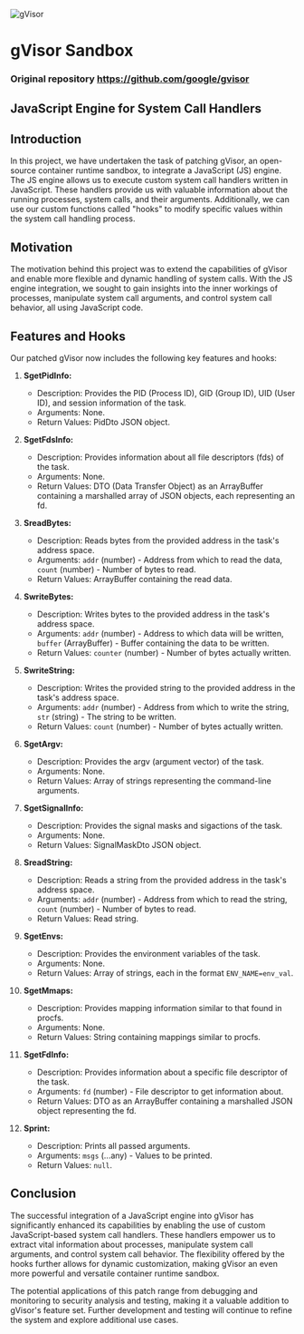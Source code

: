 ![gVisor](g3doc/logo.png)

# gVisor Sandbox

### Original repository https://github.com/google/gvisor

## JavaScript Engine for System Call Handlers

## Introduction

In this project, we have undertaken the task of patching gVisor, an open-source container runtime sandbox, to integrate a JavaScript (JS) engine. The JS engine allows us to execute custom system call handlers written in JavaScript. These handlers provide us with valuable information about the running processes, system calls, and their arguments. Additionally, we can use our custom functions called "hooks" to modify specific values within the system call handling process.

## Motivation

The motivation behind this project was to extend the capabilities of gVisor and enable more flexible and dynamic handling of system calls. With the JS engine integration, we sought to gain insights into the inner workings of processes, manipulate system call arguments, and control system call behavior, all using JavaScript code.

## Features and Hooks

Our patched gVisor now includes the following key features and hooks:

1. **SgetPidInfo:**
    - Description: Provides the PID (Process ID), GID (Group ID), UID (User ID), and session information of the task.
    - Arguments: None.
    - Return Values: PidDto JSON object.

2. **SgetFdsInfo:**
    - Description: Provides information about all file descriptors (fds) of the task.
    - Arguments: None.
    - Return Values: DTO (Data Transfer Object) as an ArrayBuffer containing a marshalled array of JSON objects, each representing an fd.

3. **SreadBytes:**
    - Description: Reads bytes from the provided address in the task's address space.
    - Arguments: `addr` (number) - Address from which to read the data, `count` (number) - Number of bytes to read.
    - Return Values: ArrayBuffer containing the read data.

4. **SwriteBytes:**
    - Description: Writes bytes to the provided address in the task's address space.
    - Arguments: `addr` (number) - Address to which data will be written, `buffer` (ArrayBuffer) - Buffer containing the data to be written.
    - Return Values: `counter` (number) - Number of bytes actually written.

5. **SwriteString:**
    - Description: Writes the provided string to the provided address in the task's address space.
    - Arguments: `addr` (number) - Address from which to write the string, `str` (string) - The string to be written.
    - Return Values: `count` (number) - Number of bytes actually written.

6. **SgetArgv:**
    - Description: Provides the argv (argument vector) of the task.
    - Arguments: None.
    - Return Values: Array of strings representing the command-line arguments.

7. **SgetSignalInfo:**
    - Description: Provides the signal masks and sigactions of the task.
    - Arguments: None.
    - Return Values: SignalMaskDto JSON object.

8. **SreadString:**
    - Description: Reads a string from the provided address in the task's address space.
    - Arguments: `addr` (number) - Address from which to read the string, `count` (number) - Number of bytes to read.
    - Return Values: Read string.

9. **SgetEnvs:**
    - Description: Provides the environment variables of the task.
    - Arguments: None.
    - Return Values: Array of strings, each in the format `ENV_NAME=env_val`.

10. **SgetMmaps:**
    - Description: Provides mapping information similar to that found in procfs.
    - Arguments: None.
    - Return Values: String containing mappings similar to procfs.

11. **SgetFdInfo:**
    - Description: Provides information about a specific file descriptor of the task.
    - Arguments: `fd` (number) - File descriptor to get information about.
    - Return Values: DTO as an ArrayBuffer containing a marshalled JSON object representing the fd.

12. **Sprint:**
    - Description: Prints all passed arguments.
    - Arguments: `msgs` (...any) - Values to be printed.
    - Return Values: `null`.

## Conclusion

The successful integration of a JavaScript engine into gVisor has significantly enhanced its capabilities by enabling the use of custom JavaScript-based system call handlers. These handlers empower us to extract vital information about processes, manipulate system call arguments, and control system call behavior. The flexibility offered by the hooks further allows for dynamic customization, making gVisor an even more powerful and versatile container runtime sandbox.

The potential applications of this patch range from debugging and monitoring to security analysis and testing, making it a valuable addition to gVisor's feature set. Further development and testing will continue to refine the system and explore additional use cases.
